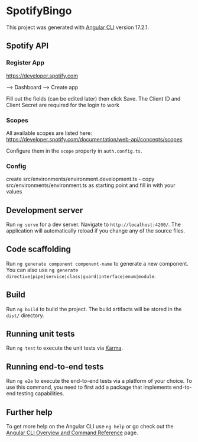 # SpotifyBingo

This project was generated with [Angular CLI](https://github.com/angular/angular-cli) version 17.2.1.

## Spotify API

### Register App
https://developer.spotify.com

--> Dashboard --> Create app

Fill out the fields (can be edited later) then click Save.
The Client ID and Client Secret are required for the login to work

### Scopes
All available scopes are listed here:
https://developer.spotify.com/documentation/web-api/concepts/scopes

Configure them in the `scope` property in `auth.config.ts`.


### Config
create src/environments/environment.development.ts - copy src/environments/environment.ts as starting point and fill in with your values 





## Development server

Run `ng serve` for a dev server. Navigate to `http://localhost:4200/`. The application will automatically reload if you change any of the source files.

## Code scaffolding

Run `ng generate component component-name` to generate a new component. You can also use `ng generate directive|pipe|service|class|guard|interface|enum|module`.

## Build

Run `ng build` to build the project. The build artifacts will be stored in the `dist/` directory.

## Running unit tests

Run `ng test` to execute the unit tests via [Karma](https://karma-runner.github.io).

## Running end-to-end tests

Run `ng e2e` to execute the end-to-end tests via a platform of your choice. To use this command, you need to first add a package that implements end-to-end testing capabilities.

## Further help

To get more help on the Angular CLI use `ng help` or go check out the [Angular CLI Overview and Command Reference](https://angular.io/cli) page.
